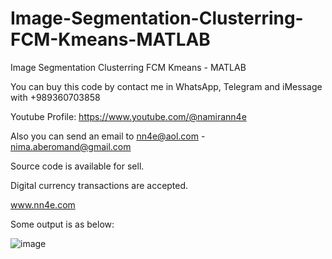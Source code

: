 # Image-Segmentation-Clusterring-FCM-Kmeans-MATLAB
Image Segmentation Clusterring FCM Kmeans - MATLAB

You can buy this code by contact me in WhatsApp, Telegram and iMessage with +989360703858

Youtube Profile: https://www.youtube.com/@namirann4e

Also you can send an email to nn4e@aol.com - nima.aberomand@gmail.com

Source code is available for sell.

Digital currency transactions are accepted.

www.nn4e.com

Some output is as below:

![image](https://github.com/user-attachments/assets/1376485e-b7e0-41b0-bff5-8e9e38b2ddde)
